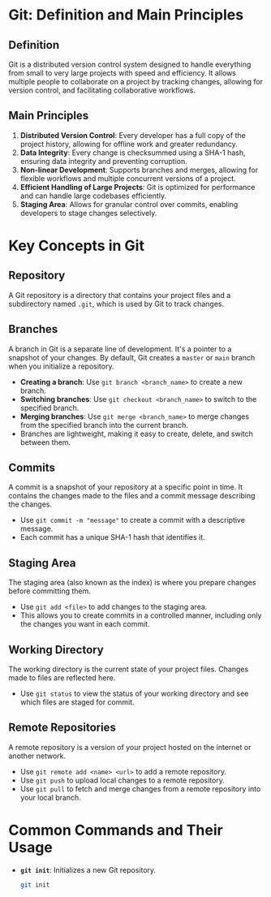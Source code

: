# Git: Definition and Main Principles

## Definition
Git is a distributed version control system designed to handle everything from small to very large projects with speed and efficiency. It allows multiple people to collaborate on a project by tracking changes, allowing for version control, and facilitating collaborative workflows.

## Main Principles
1. **Distributed Version Control**: Every developer has a full copy of the project history, allowing for offline work and greater redundancy.
2. **Data Integrity**: Every change is checksummed using a SHA-1 hash, ensuring data integrity and preventing corruption.
3. **Non-linear Development**: Supports branches and merges, allowing for flexible workflows and multiple concurrent versions of a project.
4. **Efficient Handling of Large Projects**: Git is optimized for performance and can handle large codebases efficiently.
5. **Staging Area**: Allows for granular control over commits, enabling developers to stage changes selectively.

# Key Concepts in Git

## Repository
A Git repository is a directory that contains your project files and a subdirectory named `.git`, which is used by Git to track changes.

## Branches
A branch in Git is a separate line of development. It's a pointer to a snapshot of your changes. By default, Git creates a `master` or `main` branch when you initialize a repository.

- **Creating a branch**: Use `git branch <branch_name>` to create a new branch.
- **Switching branches**: Use `git checkout <branch_name>` to switch to the specified branch.
- **Merging branches**: Use `git merge <branch_name>` to merge changes from the specified branch into the current branch.
- Branches are lightweight, making it easy to create, delete, and switch between them.

## Commits
A commit is a snapshot of your repository at a specific point in time. It contains the changes made to the files and a commit message describing the changes.

- Use `git commit -m "message"` to create a commit with a descriptive message.
- Each commit has a unique SHA-1 hash that identifies it.

## Staging Area
The staging area (also known as the index) is where you prepare changes before committing them.

- Use `git add <file>` to add changes to the staging area.
- This allows you to create commits in a controlled manner, including only the changes you want in each commit.

## Working Directory
The working directory is the current state of your project files. Changes made to files are reflected here.

- Use `git status` to view the status of your working directory and see which files are staged for commit.

## Remote Repositories
A remote repository is a version of your project hosted on the internet or another network.

- Use `git remote add <name> <url>` to add a remote repository.
- Use `git push` to upload local changes to a remote repository.
- Use `git pull` to fetch and merge changes from a remote repository into your local branch.

# Common Commands and Their Usage

- **`git init`**: Initializes a new Git repository.
  ```bash
  git init
